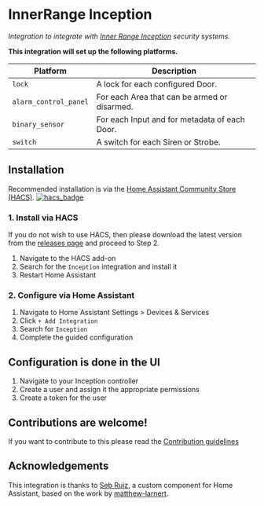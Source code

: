 # InnerRange Inception

_Integration to integrate with [Inner Range Inception](https://www.innerrange.com/products/controllers/996300) security systems._

**This integration will set up the following platforms.**

Platform | Description
-- | --
`lock` | A lock for each configured Door.
`alarm_control_panel` | For each Area that can be armed or disarmed.
`binary_sensor` | For each Input and for metadata of each Door.
`switch` | A switch for each Siren or Strobe.

## Installation

Recommended installation is via the [Home Assistant Community Store (HACS)](https://hacs.xyz/). [![hacs_badge](https://img.shields.io/badge/HACS-Default-orange.svg)](https://github.com/custom-components/hacs)

### 1. Install via HACS

If you do not wish to use HACS, then please download the latest version from the [releases page](https://github.com/sebr/inception-home-assistant/releases) and proceed to Step 2.

1. Navigate to the HACS add-on
2. Search for the `Inception` integration and install it
3. Restart Home Assistant

### 2. Configure via Home Assistant

1. Navigate to Home Assistant Settings > Devices & Services
2. Click `+ Add Integration`
3. Search for `Inception`
4. Complete the guided configuration

## Configuration is done in the UI

1. Navigate to your Inception controller
2. Create a user and assign it the appropriate permissions
3. Create a token for the user

## Contributions are welcome!

If you want to contribute to this please read the [Contribution guidelines](CONTRIBUTING.md)

## Acknowledgements

This integration is thanks to [Seb Ruiz](https://github.com/sebr/inception-home-assistant), a custom component for Home Assistant, based on the work by [matthew-larnert](https://github.com/matthew-larner/inception-mqtt/).

